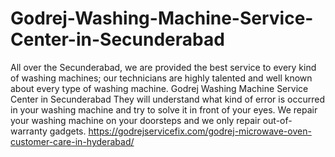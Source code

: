 # Godrej-Washing-Machine-Service-Center-in-Secunderabad
All over the Secunderabad, we are provided the best service to every kind of washing machines; our technicians are highly talented and well known about every type of washing machine. Godrej Washing Machine Service Center in Secunderabad They will understand what kind of error is occurred in your washing machine and try to solve it in front of your eyes. We repair your washing machine on your doorsteps and we only repair out-of-warranty gadgets. https://godrejservicefix.com/godrej-microwave-oven-customer-care-in-hyderabad/
